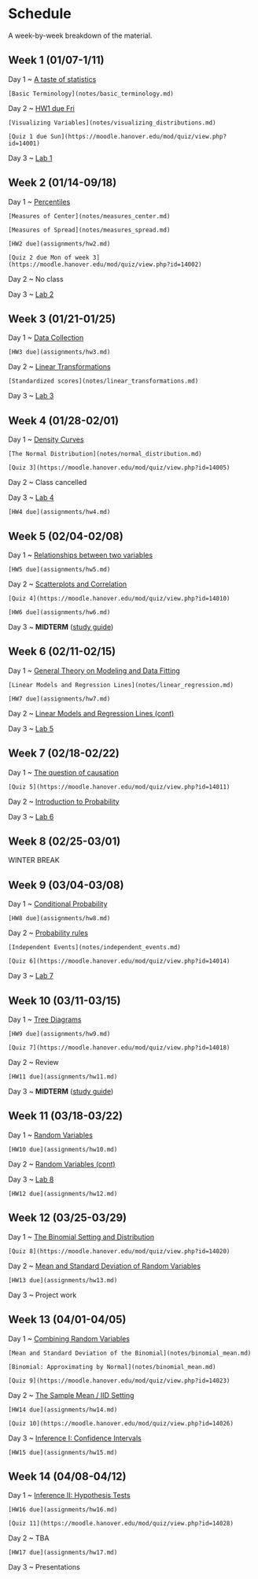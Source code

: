 # Schedule

A week-by-week breakdown of the material.

## Week  1 (01/07-1/11)

Day 1
  ~ [A taste of statistics](notes/taste.md)

    [Basic Terminology](notes/basic_terminology.md)


Day 2
  ~ [HW1 due Fri](assignments/hw1.md)

    [Visualizing Variables](notes/visualizing_distributions.md)

    [Quiz 1 due Sun](https://moodle.hanover.edu/mod/quiz/view.php?id=14001)

Day 3
  ~ [Lab 1](https://hanoverstatslabs.github.io/resources/labs/Lab1Instructions.html)


## Week  2 (01/14-09/18)

Day 1
  ~ [Percentiles](notes/percentiles.md)

    [Measures of Center](notes/measures_center.md)

    [Measures of Spread](notes/measures_spread.md)

    [HW2 due](assignments/hw2.md)

    [Quiz 2 due Mon of week 3](https://moodle.hanover.edu/mod/quiz/view.php?id=14002)

Day 2
  ~ No class

Day 3
  ~ [Lab 2](https://hanoverstatslabs.github.io/resources/labs/Lab2Instructions.html)

## Week  3 (01/21-01/25)

Day 1
  ~ [Data Collection](notes/data_collection.md)

    [HW3 due](assignments/hw3.md)

Day 2
  ~ [Linear Transformations](notes/linear_transformations.md)

    [Standardized scores](notes/linear_transformations.md)

Day 3
  ~ [Lab 3](https://hanoverstatslabs.github.io/resources/labs/Lab3Instructions.html)

## Week  4 (01/28-02/01)

Day 1
  ~ [Density Curves](notes/density_curves.md)

    [The Normal Distribution](notes/normal_distribution.md)

    [Quiz 3](https://moodle.hanover.edu/mod/quiz/view.php?id=14005)

Day 2
  ~ Class cancelled

Day 3
  ~ [Lab 4](https://hanoverstatslabs.github.io/resources/labs/Lab4Instructions.html)

    [HW4 due](assignments/hw4.md)

## Week  5 (02/04-02/08)

Day 1
  ~ [Relationships between two variables](notes/relationships.md)

    [HW5 due](assignments/hw5.md)

Day 2
  ~ [Scatterplots and Correlation](notes/scatterplot_correlation.md)

    [Quiz 4](https://moodle.hanover.edu/mod/quiz/view.php?id=14010)

    [HW6 due](assignments/hw6.md)

Day 3
  ~ **MIDTERM**  ([study guide](notes/midterm1_study_guide.md))

## Week  6 (02/11-02/15)

Day 1
  ~ [General Theory on Modeling and Data Fitting](notes/modeling_general.md)

    [Linear Models and Regression Lines](notes/linear_regression.md)

    [HW7 due](assignments/hw7.md)

Day 2
  ~ [Linear Models and Regression Lines (cont)](notes/linear_regression.md)

Day 3
  ~ [Lab 5](https://hanoverstatslabs.github.io/resources/labs/Lab5Instructions.html)

## Week  7 (02/18-02/22)

Day 1
  ~ [The question of causation](notes/correlation_causation.md)

    [Quiz 5](https://moodle.hanover.edu/mod/quiz/view.php?id=14011)

Day 2
  ~ [Introduction to Probability](notes/probability_intro.md)

Day 3
  ~ [Lab 6](https://hanoverstatslabs.github.io/resources/labs/Lab6Instructions.html)

## Week  8 (02/25-03/01)

WINTER BREAK

## Week  9 (03/04-03/08)

Day 1
  ~ [Conditional Probability](notes/probability_conditional.md)

    [HW8 due](assignments/hw8.md)

Day 2
  ~ [Probability rules](notes/probability_rules.md)

    [Independent Events](notes/independent_events.md)

    [Quiz 6](https://moodle.hanover.edu/mod/quiz/view.php?id=14014)

Day 3
  ~ [Lab 7](https://hanoverstatslabs.github.io/resources/labs/Lab7Instructions.html)

## Week 10 (03/11-03/15)

Day 1
  ~ [Tree Diagrams](notes/decision_trees.md)

    [HW9 due](assignments/hw9.md)

    [Quiz 7](https://moodle.hanover.edu/mod/quiz/view.php?id=14018)

Day 2
  ~ Review

    [HW11 due](assignments/hw11.md)

Day 3
  ~ **MIDTERM** ([study guide](notes/midterm2_study_guide.md))

## Week 11 (03/18-03/22)

Day 1
  ~ [Random Variables](notes/random_variables.md)

    [HW10 due](assignments/hw10.md)

Day 2
  ~ [Random Variables (cont)](notes/random_variables.md)

Day 3
  ~ [Lab 8](https://hanoverstatslabs.github.io/resources/labs/Lab8Instructions.html)

    [HW12 due](assignments/hw12.md)

## Week 12 (03/25-03/29)

Day 1
  ~ [The Binomial Setting and Distribution](notes/binomial.md)

    [Quiz 8](https://moodle.hanover.edu/mod/quiz/view.php?id=14020)

Day 2
  ~ [Mean and Standard Deviation of Random Variables](notes/rv_mean.md)

    [HW13 due](assignments/hw13.md)

Day 3
  ~ Project work

## Week 13 (04/01-04/05)

Day 1
  ~ [Combining Random Variables](notes/rv_combine.md)

    [Mean and Standard Deviation of the Binomial](notes/binomial_mean.md)

    [Binomial: Approximating by Normal](notes/binomial_mean.md)

    [Quiz 9](https://moodle.hanover.edu/mod/quiz/view.php?id=14023)

Day 2
  ~ [The Sample Mean / IID Setting](notes/iid_setting.md)

    [HW14 due](assignments/hw14.md)

    [Quiz 10](https://moodle.hanover.edu/mod/quiz/view.php?id=14026)

Day 3
  ~ [Inference I: Confidence Intervals](notes/confidence_intervals.md)

    [HW15 due](assignments/hw15.md)

## Week 14 (04/08-04/12)

Day 1
  ~ [Inference II: Hypothesis Tests](notes/hypothesis_tests.md)

    [HW16 due](assignments/hw16.md)

    [Quiz 11](https://moodle.hanover.edu/mod/quiz/view.php?id=14028)

Day 2
  ~ TBA

    [HW17 due](assignments/hw17.md)

Day 3
  ~ Presentations
